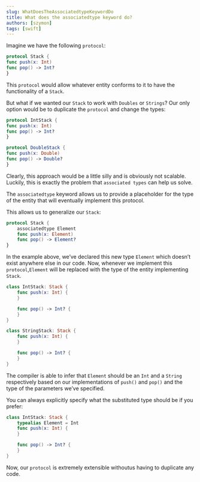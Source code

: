 ```yaml
---
slug: WhatDoesTheAssociatedtypeKeywordDo
title: What does the associatedtype keyword do?
authors: [szymon]
tags: [swift]
---
```



Imagine we have the following `protocol`:

```swift
protocol Stack {
func push(x: Int)
func pop() -> Int?
}
```

This `protocol` would allow whatever entity conforms to it to have the functionality of a `Stack`.

But what if we wanted our `Stack` to work with `Doubles` or `Strings`? Our only option would be to duplicate the `protocol` and change the types:

```swift
protocol IntStack {
func push(x: Int)
func pop() -> Int?
}

protocol DoubleStack {
func push(x: Double)
func pop() -> Double?
}
```

Clearly, this approach would be a little silly and is obviously not scalable. Luckily, this is exactly the problem that `associated types` can help us solve.

The `associatedtype` keyword allows us to provide a placeholder for the type of the entity that will eventually implement this protocol.

This allows us to generalize our `Stack`:

```swift
protocol Stack {
    associatedtype Element
    func push(x: Element)
    func pop() -> Element?
}
```

In the example above, we’ve declared this new type `Element` which doesn’t exist anywhere else in our code. Now, whenever we implement this `protocol`,`Element` will be replaced with the type of the entity implementing `Stack`.

```swift
class IntStack: Stack {
    func push(x: Int) {
    }

    func pop() -> Int? {
    }
}

class StringStack: Stack {
    func push(x: Int) {
    }

    func pop() -> Int? {
    }
}
```

The compiler is able to infer that `Element` should be an `Int` and a `String` respectively based on our implementations of `push()` and `pop()` and the type of the parameters we’ve specified.

You can always explicitly specify what the substituted type should be if you prefer:
```swift
class IntStack: Stack {
    typealias Element = Int
    func push(x: Int) {
    }

    func pop() -> Int? {
    }
}
```

Now, our `protocol` is extremely extensible withoutus having to duplicate any code.
